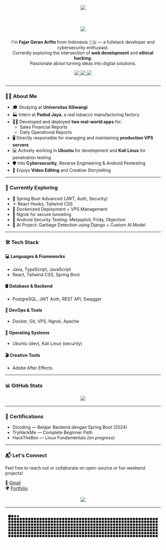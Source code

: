 <div align="center">
  <img height="150" src="https://media.giphy.com/media/v1.Y2lkPWVjZjA1ZTQ3dXBvYjh0NHl5MWxydDR5Y2I3N2J6NjE4cGs3Z3N2NHBldXI4ZmFhbiZlcD12MV9naWZzX3NlYXJjaCZjdD1n/HT8hGYFeLnlfg4NJrG/giphy.gif" />
</div>

<h1 align="center">
  <img src="https://readme-typing-svg.herokuapp.com?font=Fira+Code&size=30&duration=3000&pause=1000&color=FFFFFF&center=true&vCenter=true&width=500&lines=hey+there+👋;welcome+to+my+page+🌐🚀" />
</h1>

<p align="center">
  I'm <strong>Fajar Geran Arifin</strong> from Indonesia 🇮🇩 — a fullstack developer and cybersecurity enthusiast.<br>
  Currently exploring the intersection of <b>web development</b> and <b>ethical hacking</b>.<br>
  Passionate about turning ideas into digital solutions.
</p>

<div align="center">
  <a href="https://www.instagram.com/supra.y1/" target="_blank">
    <img src="https://img.shields.io/static/v1?message=Instagram&logo=instagram&label=&color=E4405F&logoColor=white&labelColor=&style=for-the-badge" height="25" />
  </a>
  <a href="https://www.linkedin.com/in/fajar-arifin-ab8645362/?locale=in_ID" target="_blank">
    <img src="https://img.shields.io/static/v1?message=LinkedIn&logo=linkedin&label=&color=0077B5&logoColor=white&labelColor=&style=for-the-badge" height="25" />
  </a>
  <a href="https://x.com/geran56033" target="_blank">
    <img src="https://img.shields.io/static/v1?message=Twitter&logo=twitter&label=&color=1DA1F2&logoColor=white&labelColor=&style=for-the-badge" height="25" />
  </a>
</div>

<br/>

---

### 👨‍💻 About Me

- 🎓 Studying at **Universitas Siliwangi**
- 🏭 Intern at **Padud Jaya**, a real tobacco manufacturing factory
- 🧑‍💼 Developed and deployed **two real-world apps** for:
  - Sales Financial Reports
  - Daily Operational Reports
- 🖥️ Directly responsible for managing and maintaining **production VPS servers**
- 💻 Actively working in **Ubuntu** for development and **Kali Linux** for penetration testing
- 🛡️ Into **Cybersecurity**, Reverse Engineering & Android Pentesting
- 🎥 Enjoys **Video Editing** and Creative Storytelling

---

### 🧠 Currently Exploring

- 🔐 Spring Boot Advanced (JWT, Auth, Security)
- ⚛️ React Hooks, Tailwind CSS
- 🐳 Dockerized Deployment + VPS Management
- 📡 Ngrok for secure tunneling
- 📱 Android Security Testing: Metasploit, Frida, Objection
- 🤖 AI Project: Garbage Detection using Django + Custom AI Model

---

### 🛠️ Tech Stack

#### 💻 Languages & Frameworks
- Java, TypeScript, JavaScript
- React, Tailwind CSS, Spring Boot

#### 🛢️ Database & Backend
- PostgreSQL, JWT Auth, REST API, Swagger

#### 🔧 DevOps & Tools
- Docker, Git, VPS, Ngrok, Apache

#### 🐧 Operating Systems
- Ubuntu (dev), Kali Linux (security)

#### 🎬 Creative Tools
- Adobe After Effects

---

### 📊 GitHub Stats

<div align="center">
  <img src="https://streak-stats.demolab.com?user=grnlogic&locale=en&mode=daily&theme=dark&hide_border=false&border_radius=5&order=3" height="220" />
</div>

---

### 🏅 Certifications
- Dicoding — Belajar Backend dengan Spring Boot (2024)
- TryHackMe — Complete Beginner Path
- HackTheBox — Linux Fundamentals *(on progress)*

---

### 📬 Let's Connect

Feel free to reach out or collaborate on open-source or fun weekend projects!

📩 [Gmail](mailto:237006079@student.unsil.ac.id) <br/>
🌍 [Portfolio](https://grnlogic.github.io/portofolioPribadi/)

<div align="center">
  <img src="https://visitor-badge.laobi.icu/badge?page_id=grnlogic.grnlogic&" />
</div>

---

<img src="https://raw.githubusercontent.com/grnlogic/grnlogic/output/snake.svg" alt="Snake animation" />
